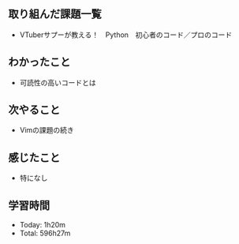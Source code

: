## 取り組んだ課題一覧
- VTuberサプーが教える！　Python　初心者のコード／プロのコード
## わかったこと
- 可読性の高いコードとは
## 次やること
- Vimの課題の続き
## 感じたこと
- 特になし
## 学習時間
- Today: 1h20m
- Total: 596h27m
